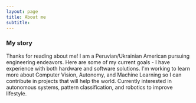 ```yaml
---
layout: page
title: About me
subtitle: 
---
```


### My story

Thanks for reading about me! I am a Peruvian/Ukrainian American pursuing engineering endeavors. Here are some of my current goals - I have experience with both hardware and software solutions. I'm working to learn more about Computer Vision, Autonomy, and Machine Learning so I can contribute in projects that will help the world. Currently interested in autonomous systems, pattern classification, and robotics to improve lifestyle.
